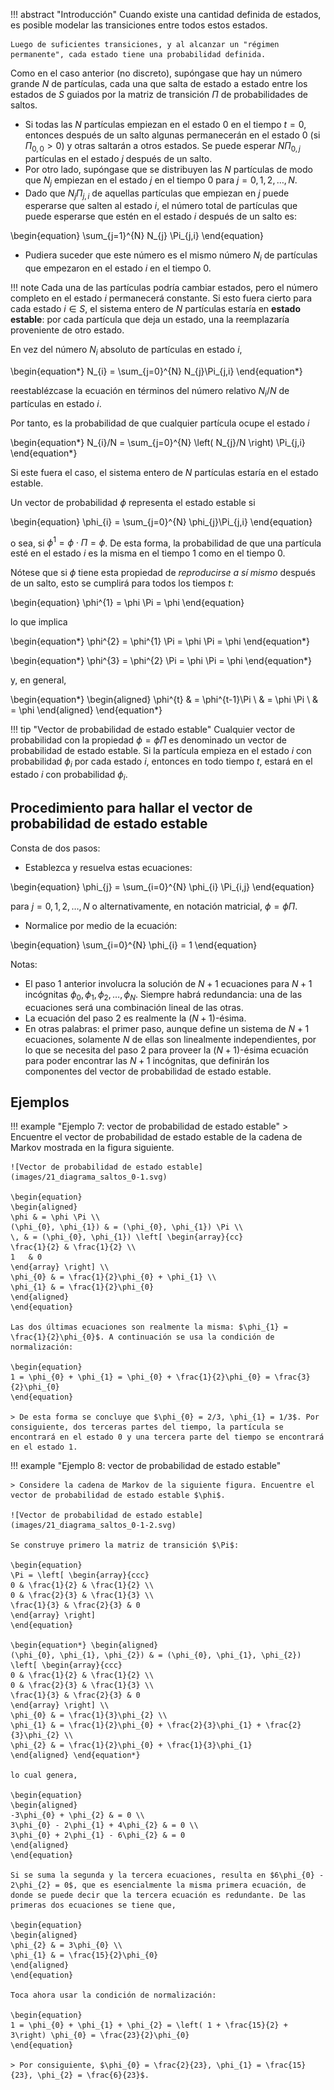 !!! abstract "Introducción"
    Cuando existe una cantidad definida de estados, es posible modelar las transiciones entre todos estos estados.

    Luego de suficientes transiciones, y al alcanzar un "régimen permanente", cada estado tiene una probabilidad definida.

Como en el caso anterior (no discreto), supóngase que hay un número grande $N$ de partículas, cada una que salta de estado a estado entre los estados de $S$ guiados por la matriz de transición $\Pi$ de probabilidades de saltos.

- Si todas las $N$ partículas empiezan en el estado 0 en el tiempo $t = 0$, entonces después de un salto algunas permanecerán en el estado 0 (si $\Pi_{0,0} > 0$) y otras saltarán a otros estados. Se puede esperar $N\Pi_{0,j}$ partículas en el estado $j$ después de un salto.
- Por otro lado, supóngase que se distribuyen las $N$ partículas de modo que $N_{j}$ empiezan en el estado $j$ en el tiempo 0 para $j = 0, 1, 2, \ldots, N$.
- Dado que $N_{j}\Pi_{j,i}$ de aquellas partículas que empiezan en $j$ puede esperarse que salten al estado $i$, el número total de partículas que puede esperarse que estén en el estado $i$ después de un salto es:

\begin{equation}
\sum_{j=1}^{N} N_{j} \Pi_{j,i}
\end{equation}

- Pudiera suceder que este número es el mismo número $N_{i}$ de partículas que empezaron en el estado $i$ en el tiempo 0.

!!! note
    Cada una de las partículas podría cambiar estados, pero el número completo en el estado $i$ permanecerá constante. Si esto fuera cierto para cada estado $i \in S$, el sistema entero de $N$ partículas estaría en **estado estable**: por cada partícula que deja un estado, una la reemplazaría proveniente de otro estado.

En vez del número $N_{i}$ absoluto de partículas en estado $i$, 

\begin{equation*}
  N_{i} = \sum_{j=0}^{N} N_{j}\Pi_{j,i}
\end{equation*}

reestablézcase la ecuación en términos del número relativo $N_{i}/N$ de partículas en estado $i$.

Por tanto, es la probabilidad de que cualquier partícula ocupe el estado $i$

\begin{equation*}
  N_{i}/N = \sum_{j=0}^{N} \left( N_{j}/N \right) \Pi_{j,i}
\end{equation*}

Si este fuera el caso, el sistema entero de $N$ partículas estaría en el estado estable. 

Un vector de probabilidad $\phi$ representa el estado estable si

\begin{equation}
  \phi_{i} = \sum_{j=0}^{N} \phi_{j}\Pi_{j,i}
\end{equation}

o sea, si $\phi^{1} = \phi \cdot \Pi = \phi$. De esta forma, la probabilidad de que una partícula esté en el estado $i$ es la misma en el tiempo 1 como en el tiempo 0. 

Nótese que si $\phi$ tiene esta propiedad de *reproducirse a sí mismo* después de un salto, esto se cumplirá para todos los tiempos $t$: 

\begin{equation}
  \phi^{1} = \phi \Pi = \phi
\end{equation}

lo que implica

\begin{equation*}
  \phi^{2} = \phi^{1} \Pi = \phi \Pi = \phi
\end{equation*}

\begin{equation*}
  \phi^{3} = \phi^{2} \Pi = \phi \Pi = \phi
\end{equation*}

y, en general, 

\begin{equation*} 
\begin{aligned}
  \phi^{t} 	& = \phi^{t-1}\Pi \\
   			& = \phi \Pi \\
			& = \phi
\end{aligned} 
\end{equation*}

!!! tip "Vector de probabilidad de estado estable"
    Cualquier vector de probabilidad con la propiedad $\phi = \phi \Pi$ es denominado un vector de probabilidad de estado estable. Si la partícula empieza en el estado $i$ con probabilidad $\phi_{i}$ por cada estado $i$, entonces en todo tiempo $t$, estará en el estado $i$ con probabilidad $\phi_{i}$.

## Procedimiento para hallar el vector de probabilidad de estado estable

Consta de dos pasos:

- Establezca y resuelva estas ecuaciones:

\begin{equation}
\phi_{j} = \sum_{i=0}^{N} \phi_{i} \Pi_{i,j}
\end{equation}

   para $j = 0, 1, 2, \ldots, N$ o alternativamente, en notación matricial, $\phi = \phi \Pi$.

- Normalice por medio de la ecuación:

\begin{equation}
\sum_{i=0}^{N} \phi_{i} = 1
\end{equation}

Notas:

- El paso 1 anterior involucra la solución de $N+1$ ecuaciones para $N+1$ incógnitas $\phi_{0}, \phi_{1}, \phi_{2}, \ldots, \phi_{N}$. Siempre habrá redundancia: una de las ecuaciones será una combinación lineal de las otras.
- La ecuación del paso 2 es realmente la $(N+1)$-ésima.
- En otras palabras: el primer paso, aunque define un sistema de $N+1$ ecuaciones, solamente $N$ de ellas son linealmente independientes, por lo que se necesita del paso 2 para proveer la $(N+1)$-ésima ecuación para poder encontrar las $N+1$ incógnitas, que definirán los componentes del vector de probabilidad de estado estable.

## Ejemplos

!!! example "Ejemplo 7: vector de probabilidad de estado estable"
    > Encuentre el vector de probabilidad de estado estable de la cadena de Markov mostrada en la figura siguiente.

    ![Vector de probabilidad de estado estable](images/21_diagrama_saltos_0-1.svg)

    \begin{equation} 
    \begin{aligned}
    \phi & = \phi \Pi \\
    (\phi_{0}, \phi_{1}) & = (\phi_{0}, \phi_{1}) \Pi \\
    \, & = (\phi_{0}, \phi_{1}) \left[ \begin{array}{cc}
    \frac{1}{2} & \frac{1}{2} \\
    1   & 0 
    \end{array} \right] \\
    \phi_{0} & = \frac{1}{2}\phi_{0} + \phi_{1} \\
    \phi_{1} & = \frac{1}{2}\phi_{0} 
    \end{aligned}
    \end{equation}

    Las dos últimas ecuaciones son realmente la misma: $\phi_{1} = \frac{1}{2}\phi_{0}$. A continuación se usa la condición de normalización: 

    \begin{equation}
    1 = \phi_{0} + \phi_{1} = \phi_{0} + \frac{1}{2}\phi_{0} = \frac{3}{2}\phi_{0}
    \end{equation}

    > De esta forma se concluye que $\phi_{0} = 2/3, \phi_{1} = 1/3$. Por consiguiente, dos terceras partes del tiempo, la partícula se encontrará en el estado 0 y una tercera parte del tiempo se encontrará en el estado 1. 

!!! example "Ejemplo 8: vector de probabilidad de estado estable"

    > Considere la cadena de Markov de la siguiente figura. Encuentre el vector de probabilidad de estado estable $\phi$.

    ![Vector de probabilidad de estado estable](images/21_diagrama_saltos_0-1-2.svg)

    Se construye primero la matriz de transición $\Pi$: 

    \begin{equation}
    \Pi = \left[ \begin{array}{ccc}
    0 & \frac{1}{2} & \frac{1}{2} \\
    0 & \frac{2}{3} & \frac{1}{3} \\
    \frac{1}{3} & \frac{2}{3} & 0
    \end{array} \right]
    \end{equation}

    \begin{equation*} \begin{aligned}
    (\phi_{0}, \phi_{1}, \phi_{2}) & = (\phi_{0}, \phi_{1}, \phi_{2}) \left[ \begin{array}{ccc}
    0 & \frac{1}{2} & \frac{1}{2} \\
    0 & \frac{2}{3} & \frac{1}{3} \\
    \frac{1}{3} & \frac{2}{3} & 0
    \end{array} \right] \\
    \phi_{0} & = \frac{1}{3}\phi_{2} \\
    \phi_{1} & = \frac{1}{2}\phi_{0} + \frac{2}{3}\phi_{1} + \frac{2}{3}\phi_{2} \\
    \phi_{2} & = \frac{1}{2}\phi_{0} + \frac{1}{3}\phi_{1}
    \end{aligned} \end{equation*}

    lo cual genera, 

    \begin{equation} 
    \begin{aligned}
    -3\phi_{0} + \phi_{2} & = 0 \\
    3\phi_{0} - 2\phi_{1} + 4\phi_{2} & = 0 \\
    3\phi_{0} + 2\phi_{1} - 6\phi_{2} & = 0
    \end{aligned} 
    \end{equation}

    Si se suma la segunda y la tercera ecuaciones, resulta en $6\phi_{0} - 2\phi_{2} = 0$, que es esencialmente la misma primera ecuación, de donde se puede decir que la tercera ecuación es redundante. De las primeras dos ecuaciones se tiene que, 

    \begin{equation} 
    \begin{aligned}
    \phi_{2} & = 3\phi_{0} \\ 
    \phi_{1} & = \frac{15}{2}\phi_{0} 
    \end{aligned} 
    \end{equation}

    Toca ahora usar la condición de normalización: 

    \begin{equation}
    1 = \phi_{0} + \phi_{1} + \phi_{2} = \left( 1 + \frac{15}{2} + 3\right) \phi_{0} = \frac{23}{2}\phi_{0}
    \end{equation}

    > Por consiguiente, $\phi_{0} = \frac{2}{23}, \phi_{1} = \frac{15}{23}, \phi_{2} = \frac{6}{23}$.